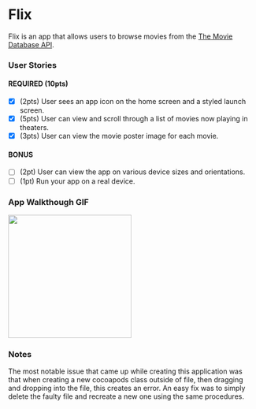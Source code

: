 # Flix

Flix is an app that allows users to browse movies from the [The Movie Database API](http://docs.themoviedb.apiary.io/#).


### User Stories

#### REQUIRED (10pts)
- [x] (2pts) User sees an app icon on the home screen and a styled launch screen.
- [x] (5pts) User can view and scroll through a list of movies now playing in theaters.
- [x] (3pts) User can view the movie poster image for each movie.

#### BONUS
- [ ] (2pt) User can view the app on various device sizes and orientations.
- [ ] (1pt) Run your app on a real device.

### App Walkthough GIF

<img src="http://g.recordit.co/D1JWaXVT1s.gif" width=250><br>

### Notes
The most notable issue that came up while creating this application was that when creating a new cocoapods class outside of
file, then dragging and dropping into the file, this creates an error.
An easy fix was to simply delete the faulty file and recreate a new one using the same procedures.
